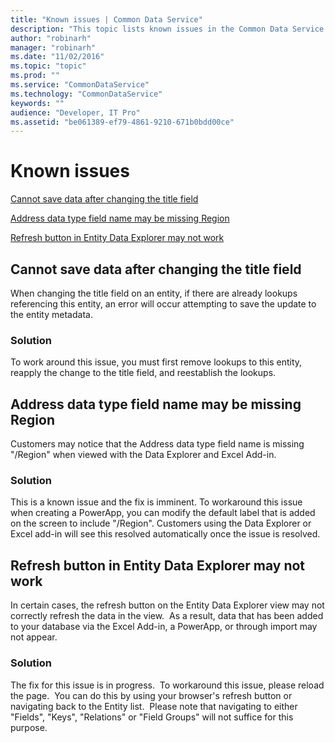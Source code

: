 ```yaml
---
title: "Known issues | Common Data Service"
description: "This topic lists known issues in the Common Data Service."
author: "robinarh"
manager: "robinarh"
ms.date: "11/02/2016"
ms.topic: "topic"
ms.prod: ""
ms.service: "CommonDataService"
ms.technology: "CommonDataService"
keywords: ""
audience: "Developer, IT Pro"
ms.assetid: "be061389-ef79-4861-9210-671b0bdd00ce"
---
```


# Known issues

[Cannot save data after changing the title field](/entity-reference/known-issues.md#Cannot-save-data-after-changing-the-title-field "Cannot save data after changing the title field")

[Address data type field name may be missing Region](/entity-reference/known-issues.md#Address-data-type-field-name-may-be-missing-Region "Address data type field name may be missing Region")

[Refresh button in Entity Data Explorer may not work](/entity-reference/known-issues.md#Refresh-button-in-Entity-Data-Explorer-may-not-work "Refresh button in Entity Data Explorer may not work")


## Cannot save data after changing the title field

When changing the title field on an entity, if there are already lookups referencing this entity, an error will occur attempting to save the update to the entity metadata.   

### Solution

To work around this issue, you must first remove lookups to this entity, reapply the change to the title field, and reestablish the lookups.

## Address data type field name may be missing Region

Customers may notice that the Address data type field name is missing "/Region" when viewed with the Data Explorer and Excel Add-in.  

### Solution

This is a known issue and the fix is imminent.  To workaround this issue when creating a PowerApp, you can modify the default label that is added on the screen to include "/Region".  Customers using the Data Explorer or Excel add-in will see this resolved automatically once the issue is resolved.

## Refresh button in Entity Data Explorer may not work

In certain cases, the refresh button on the Entity Data Explorer view may not correctly refresh the data in the view.  As a result, data that has been added to your database via the Excel Add-in, a PowerApp, or through import may not appear. 

### Solution

The fix for this issue is in progress.  To workaround this issue, please reload the page.  You can do this by using your browser's refresh button or navigating back to the Entity list.  Please note that navigating to either "Fields", "Keys", "Relations" or "Field Groups" will not suffice for this purpose.
